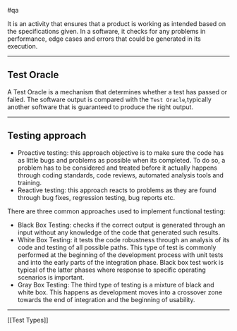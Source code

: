 #qa

It is an activity that ensures that a product is working as intended based on the specifications given. In a software, it checks for any problems in performance, edge cases and errors that could be generated in its execution.

--------------------

## Test Oracle

A Test Oracle is a mechanism that determines whether a test has passed or failed. The software output is compared with the `Test Oracle`,typically another software that is guaranteed to produce the right output.

------------------------

## Testing approach

- Proactive testing: this approach objective is to make sure the code has as little bugs and problems as possible when its completed. To do so, a problem has to be considered and treated before it actually happens through coding standards, code reviews, automated analysis tools and training.
- Reactive testing: this approach reacts to problems as they are found through bug fixes, regression testing, bug reports etc.

There are three common approaches used to implement functional testing:

- Black Box Testing: checks if the correct output is generated through an input without any knowledge of the code that generated such results.
- White Box Testing: it tests the code robustness through an analysis of its code and testing of all possible paths. This type of test is commonly performed at the beginning of the development process with unit tests and into the early parts of the integration phase. Black box test work is typical of the latter phases where response to specific operating scenarios is important.
- Gray Box Testing: The third type of testing is a mixture of black and white box. This happens as development moves into a crossover zone towards the end of integration and the beginning of usability.

--------------------

[[Test Types]]
